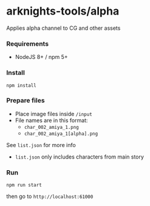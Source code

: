 # arknights-tools/alpha

Applies alpha channel to CG and other assets

### Requirements
* NodeJS 8+ / npm 5+

### Install
```
npm install
```

### Prepare files
* Place image files inside `/input`
* File names are in this format:
  * `char_002_amiya_1.png`
  * `char_002_amiya_1[alpha].png`

See `list.json` for more info
* `list.json` only includes characters from main story


### Run
```
npm run start
```
then go to `http://localhost:61000`
